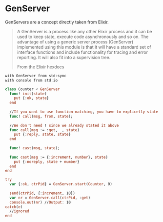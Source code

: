 # GenServer

GenServers are a concept directly taken from Elixir.

> A GenServer is a process like any other Elixir process and it can be used to keep state, execute code asynchronously and so on. The advantage of using a generic server process \(GenServer\) implemented using this module is that it will have a standard set of interface functions and include functionality for tracing and error reporting. It will also fit into a supervision tree.
>
> From the Elixir hexdocs

```swift
with GenServer from std:sync
with console from std:io

class Counter < GenServer
  func! init(state)
    put {:ok, state}
  end
  
  //If you want to use function matching, you have to explicetly state this
  func! call(msg, from, state);
  
  //We don't need ! since we already stated it above
  func call(msg := :get, _, state)
    put {:reply, state, state}
  end
  
  func! cast(msg, state);
  
  func cast(msg := {:increment, number}, state)
    put {:noreply, state + number}
  end
end

try
  var {:ok, ctrPid} = GenServer.start(Counter, 0)
  
  send(ctrPid, {:increment, 10})
  var nr = GenServer.call(ctrPid, :get)
  console.out(nr) //Output: 10
catch(e)
  //ignored
end
```

